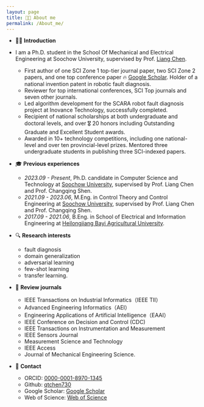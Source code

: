 ```yaml
---
layout: page
title: 👨‍🎓 About me
permalink: /About_me/
---
```

- 👨‍🎓 **Introduction**
- I am a Ph.D. student in the School Of Mechanical and Electrical Engineering at Soochow University, supervised by Prof. [Liang Chen](https://jdxy.suda.edu.cn/).
  - First author of one SCI Zone 1 top-tier journal paper, two SCI Zone 2 papers, and one top conference paper 🔥 [Google Scholar](https://scholar.google.com/citations?user=Ag4Bcb6bUv4C). Holder of a national invention patent in robotic fault diagnosis.
  - Reviewer for top international conferences, SCI Top journals and seven other journals.
  - Led algorithm development for the SCARA robot fault diagnosis project at Inovance Technology, successfully completed.
  - Recipient of national scholarships at both undergraduate and doctoral levels, and over 🎖 20 honors including Outstanding Graduate and Excellent Student awards.
  - Awarded in 10+ technology competitions, including one national-level and over ten provincial-level prizes. Mentored three undergraduate students in publishing three SCI-indexed papers.
  
- 🎓 **Previous experiences**
  - *2023.09 - Present*, Ph.D. candidate in Computer Science and Technology at [Soochow University](https://www.suda.edu.cn/), supervised by Prof. Liang Chen and Prof. Changqing Shen.
  - *2021.09 - 2023.06*, M.Eng. in Control Theory and Control Engineering at [Soochow University](https://www.suda.edu.cn/), supervised by Prof. Liang Chen and Prof. Changqing Shen.
  - *2017.09 - 2021.06*, B.Eng. in School of Electrical and Information Engineering at [Heilongjiang Bayi Agricultural University](https://www.byau.edu.cn/).

- 🔍 **Research interests**
  - fault diagnosis
  - domain generalization
  - adversarial learning
  - few-shot learning
  - transfer learning.
  
- 📖 **Review journals**
  - IEEE Transactions on Industrial Informatics（IEEE TII）
  - Advanced Engineering Informatics（AEI）
  - Engineering Applications of Artificial Intelligence（EAAI）
  - IEEE Conference on Decision and Control (CDC)
  - IEEE Transactions on Instrumentation and Measurement
  - IEEE Sensors Journal
  - Measurement Science and Technology
  - IEEE Access
  - Journal of Mechanical Engineering Science.
- 📧 **Contact**
  - ORCID: [0000-0001-8970-1345](https://orcid.org/0000-0001-8970-1345)
  - Github: [qtchen730](https://github.com/qtchen730)
  - Google Scholar: [Google Scholar](https://scholar.google.com/citations?user=Ag4Bcb6bUv4C)
  - Web of Science: [Web of Science](https://webofscience.clarivate.cn/wos/author/record/IVH-2322-2023)


